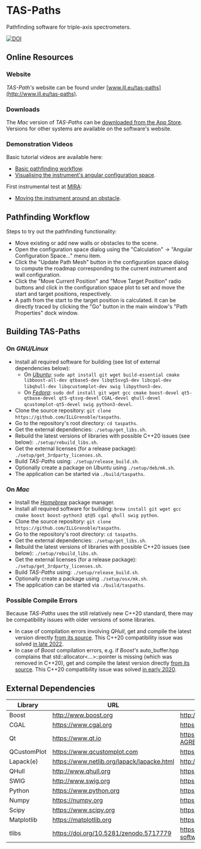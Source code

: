 # TAS-Paths
Pathfinding software for triple-axis spectrometers.

[![DOI](https://zenodo.org/badge/DOI/10.5281/zenodo.4625649.svg)](https://doi.org/10.5281/zenodo.4625649)


## Online Resources

### Website
*TAS-Path's* website can be found under [www.ill.eu/tas-paths](http://www.ill.eu/tas-paths).

### Downloads
The *Mac* version of *TAS-Paths* can be [downloaded from the App Store](https://apps.apple.com/app/id1594199491).
Versions for other systems are available on the software's website.

### Demonstration Videos
Basic tutorial videos are available here:
- [Basic pathfinding workflow](https://youtu.be/xs2BLuppQPQ).
- [Visualising the instrument's angular configuration space](https://youtu.be/WPUCVzMDKDc).

First instrumental test at [MIRA](https://doi.org/10.1016/j.nima.2017.09.063):
- [Moving the instrument around an obstacle](https://youtu.be/F0SAQp00he4).


## Pathfinding Workflow
Steps to try out the pathfinding functionality:
- Move existing or add new walls or obstacles to the scene.
- Open the configuration space dialog using the "Calculation" -> "Angular Configuration Space..." menu item.
- Click the "Update Path Mesh" button in the configuration space dialog to compute the roadmap corresponding to the current instrument and wall configuration.
- Click the "Move Current Position" and "Move Target Position" radio buttons and click in the configuration space plot to set and move the start and target positions, respectively. 
- A path from the start to the target position is calculated. It can be directly traced by clicking the "Go" button in the main window's "Path Properties" dock window.


## Building TAS-Paths
### On *GNU/Linux*
- Install all required software for building (see list of external dependencies below):
  - On [*Ubuntu*](https://ubuntu.com): `sudo apt install git wget build-essential cmake libboost-all-dev qtbase5-dev libqt5svg5-dev libcgal-dev libqhull-dev libqcustomplot-dev swig libpython3-dev`.
  - On [*Fedora*](https://getfedora.org): `sudo dnf install git wget gcc cmake boost-devel qt5-qtbase-devel qt5-qtsvg-devel CGAL-devel qhull-devel qcustomplot-qt5-devel swig python3-devel`.
- Clone the source repository: `git clone https://github.com/ILLGrenoble/taspaths`.
- Go to the repository's root directory: `cd taspaths`.
- Get the external dependencies: `./setup/get_libs.sh`.
- Rebuild the latest versions of libraries with possible C++20 issues (see below): `./setup/rebuild_libs.sh`.
- Get the external licenses (for a release package): `./setup/get_3rdparty_licenses.sh`.
- Build *TAS-Paths* using: `./setup/release_build.sh`.
- Optionally create a package on *Ubuntu* using `./setup/deb/mk.sh`.
- The application can be started via `./build/taspaths`.

### On *Mac*
- Install the [*Homebrew*](https://brew.sh) package manager.
- Install all required software for building: `brew install git wget gcc cmake boost boost-python3 qt@5 cgal qhull swig python`.
- Clone the source repository: `git clone https://github.com/ILLGrenoble/taspaths`.
- Go to the repository's root directory: `cd taspaths`.
- Get the external dependencies: `./setup/get_libs.sh`.
- Rebuild the latest versions of libraries with possible C++20 issues (see below): `./setup/rebuild_libs.sh`.
- Get the external licenses (for a release package): `./setup/get_3rdparty_licenses.sh`.
- Build *TAS-Paths* using: `./setup/release_build.sh`.
- Optionally create a package using `./setup/osx/mk.sh`.
- The application can be started via `./build/taspaths`.

<!--
### For *MinGW* using *Fedora*
- Install all required software for building: `dnf install mingw64-gcc mingw64-gcc-c++ mingw64-boost mingw64-qt5-qtbase-devel mingw64-qt5-qtsvg mingw64-python3`.
-->

### Possible Compile Errors
Because *TAS-Paths* uses the still relatively new C++20 standard, there may be compatibility issues with older versions of some libraries.
- In case of compilation errors involving *QHull*, get and compile the latest version directly [from its source](https://github.com/qhull/qhull).
  This C++20 compatibility issue was solved [in late 2022](https://github.com/qhull/qhull/commit/bdd99371b995e02d6b39acc93221c477aafd284a).
- In case of *Boost* compilation errors, e.g. if *Boost's* auto_buffer.hpp complains that std::allocator<...>::pointer is missing (which was removed in C++20),
  get and compile the latest version directly [from its source](http://www.boost.org).
  This C++20 compatibility issue was solved [in early 2020](https://github.com/boostorg/signals2/commit/15fcf213563718d2378b6b83a1614680a4fa8cec).


## External Dependencies
|Library     |URL                                        |License URL                                                               |
|------------|-------------------------------------------|--------------------------------------------------------------------------|
|Boost       |http://www.boost.org                       |http://www.boost.org/LICENSE_1_0.txt                                      |
|CGAL        |https://www.cgal.org                       |https://github.com/CGAL/cgal/blob/master/Installation/LICENSE             |
|Qt          |https://www.qt.io                          |https://github.com/qt/qt5/blob/dev/LICENSE.QT-LICENSE-AGREEMENT           |
|QCustomPlot |https://www.qcustomplot.com                |https://gitlab.com/DerManu/QCustomPlot/-/raw/master/GPL.txt               |
|Lapack(e)   |https://www.netlib.org/lapack/lapacke.html |http://www.netlib.org/lapack/LICENSE.txt                                  |
|QHull       |http://www.qhull.org                       |https://github.com/qhull/qhull/blob/master/COPYING.txt                    |
|SWIG        |http://www.swig.org                        |https://github.com/swig/swig/blob/master/LICENSE                          |
|Python      |https://www.python.org                     |https://github.com/python/cpython/blob/main/Doc/license.rst               |
|Numpy       |https://numpy.org                          |https://github.com/numpy/numpy/blob/main/LICENSE.txt                      |
|Scipy       |https://www.scipy.org                      |https://github.com/scipy/scipy/blob/master/LICENSE.txt                    |
|Matplotlib  |https://matplotlib.org                     |https://github.com/matplotlib/matplotlib/blob/master/LICENSE/LICENSE      |
|tlibs       |https://doi.org/10.5281/zenodo.5717779     |https://code.ill.fr/scientific-software/takin/tlibs2/-/raw/master/LICENSE |
